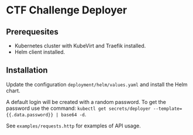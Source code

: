 
# CTF Challenge Deployer

## Prerequesites

- Kubernetes cluster with KubeVirt and Traefik installed.
- Helm client installed.

## Installation

Update the configuration `deployment/helm/values.yaml` and install the Helm chart.

A default login will be created with a random password. To get the password use the command: `kubectl get secrets/deployer --template={{.data.password}} | base64 -d`.

See `examples/requests.http` for examples of API usage.

